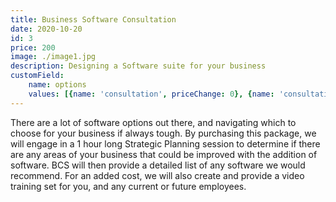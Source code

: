 ```yaml
---
title: Business Software Consultation
date: 2020-10-20
id: 3
price: 200
image: ./image1.jpg
description: Designing a Software suite for your business
customField: 
    name: options
    values: [{name: 'consultation', priceChange: 0}, {name: 'consultation + video training', priceChange: 150.00}]
---
```

There are a lot of software options out there, and navigating which to choose for your business if always tough. By purchasing this package, we will engage in a 1 hour long Strategic Planning session to determine if there are any areas of your business that could be improved with the addition of software. BCS will then provide a detailed list of any software we would recommend. 
For an added cost, we will also create and provide a video training set for you, and any current or future employees.